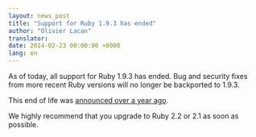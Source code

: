 ```yaml
---
layout: news_post
title: "Support for Ruby 1.9.3 has ended"
author: "Olivier Lacan"
translator:
date: 2014-02-23 00:00:00 +0000
lang: en
---
```


As of today, all support for Ruby 1.9.3 has ended. Bug and security fixes
from more recent Ruby versions will no longer be backported to 1.9.3.

This end of life was [announced over a year ago](https://www.ruby-lang.org/en/news/2014/01/10/ruby-1-9-3-will-end-on-2015/).

We highly recommend that you upgrade to Ruby 2.2 or 2.1 as soon as possible.
